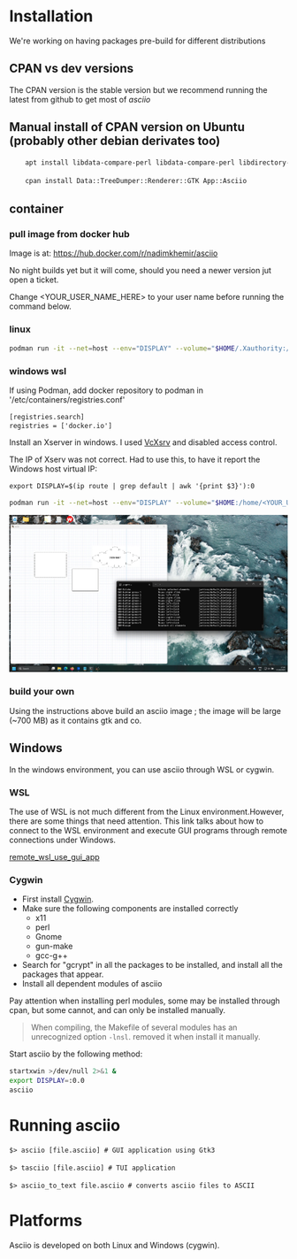# Installation

We're working on having packages pre-build for different distributions

## CPAN vs dev versions

The CPAN version is the stable version but we recommend running the latest from github to get most of *asciio*

## Manual install of CPAN version on Ubuntu (probably other debian derivates too)

```bash
    apt install libdata-compare-perl libdata-compare-perl libdirectory-scratch-structured-perl libeval-context-perl libextutils-pkgconfig-perl libfile-homedir-perl libgtk3-perl libio-prompter-perl libterm-size-any-perl libterm-termkey-perl libtest-block-perl libtermkey-dev libmodule-build-perl libsereal-perl libcompress-bzip2-perl libpango-perl libcarp-clan-perl libtest-deep-perl libtest-most-perl libdevel-stacktrace-perl libexception-class-perl libcapture-tiny-perl libtest-differences-perl libmodule-util-perl libtest-nowarnings-perl 

    cpan install Data::TreeDumper::Renderer::GTK App::Asciio

```

## container

### pull image from docker hub

Image is at: https://hub.docker.com/r/nadimkhemir/asciio

No night builds yet but it will come, should you need a newer version jut open a ticket. 

Change <YOUR_USER_NAME_HERE> to your user name before running the command below.

### linux

```bash
podman run -it --net=host --env="DISPLAY" --volume="$HOME/.Xauthority:/root/.Xauthority:rw" --volume="$HOME:/home/<YOUR_USER_NAME_HERE>" asciio:1.9.02 asciio

```

### windows wsl
If using Podman, add docker repository to podman in '/etc/containers/registries.conf'


```
[registries.search]
registries = ['docker.io']
```

Install an Xserver in windows. I used [VcXsrv](https://vcxsrv.com/) and disabled access control.

The IP of Xserv was not correct. Had to use this, to have it report the Windows host virtual IP: 
```
export DISPLAY=$(ip route | grep default | awk '{print $3}'):0
```

```bash
podman run -it --net=host --env="DISPLAY" --volume="$HOME:/home/<YOUR_USER_NAME_HERE>" asciio:1.9.02 asciio

```


![Win 11 Screenshot](Win11WSL.jpg)


### build your own

Using the instructions above build an asciio image ; the image will be large (~700 MB) as it contains gtk and co.

## Windows

In the windows environment, you can use asciio through WSL or cygwin.

### WSL

The use of WSL is not much different from the Linux environment.However, there are some things that need attention. This link talks about how to connect to the WSL environment and execute GUI programs through remote connections under Windows.

[remote_wsl_use_gui_app](https://github.com/qindapao/linux_app_use_in_windows/blob/main/remote_wsl_use_gui_app.md)

### Cygwin

- First install [Cygwin](https://www.cygwin.com/).
- Make sure the following components are installed correctly
   - x11
   - perl
   - Gnome
   - gun-make
   - gcc-g++
- Search for "gcrypt" in all the packages to be installed, and install all 
  the packages that appear.
- Install all dependent modules of asciio

Pay attention when installing perl modules, some may be installed through 
cpan, but some cannot, and can only be installed manually.

>When compiling, the Makefile of several modules has an unrecognized option 
`-lnsl`. removed it when install it manually.

Start asciio by the following method:

```bash
startxwin >/dev/null 2>&1 &
export DISPLAY=:0.0
asciio
```

# Running asciio

    $> asciio [file.asciio] # GUI application using Gtk3

    $> tasciio [file.asciio] # TUI application

    $> asciio_to_text file.asciio # converts asciio files to ASCII


# Platforms

Asciio is developed on both Linux and Windows (cygwin).
